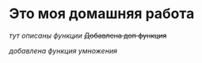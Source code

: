 # Это  моя домашняя работа
*тут описаны функции*
~~Добавлена доп функция~~

*добавлена функция умножения*
